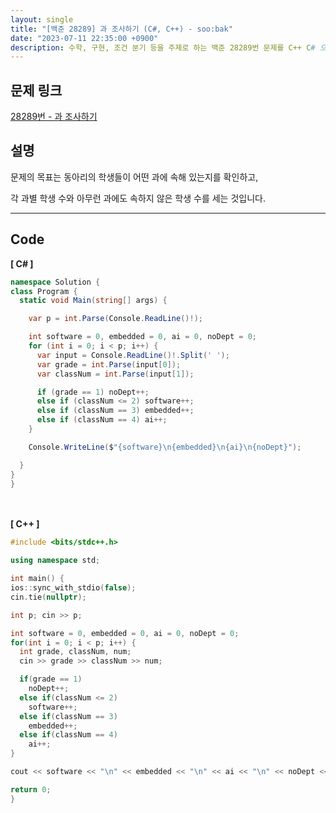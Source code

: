 ```yaml
---
layout: single
title: "[백준 28289] 과 조사하기 (C#, C++) - soo:bak"
date: "2023-07-11 22:35:00 +0900"
description: 수학, 구현, 조건 분기 등을 주제로 하는 백준 28289번 문제를 C++ C# 으로 풀이 및 해설
---
```


## 문제 링크
  [28289번 - 과 조사하기](https://www.acmicpc.net/problem/28289)

## 설명
문제의 목표는 동아리의 학생들이 어떤 과에 속해 있는지를 확인하고, <br>

각 과별 학생 수와 아무런 과에도 속하지 않은 학생 수를 세는 것입니다. <br>
- - -

## Code
<b>[ C# ] </b>
<br>

  ```c#
namespace Solution {
  class Program {
    static void Main(string[] args) {

      var p = int.Parse(Console.ReadLine()!);

      int software = 0, embedded = 0, ai = 0, noDept = 0;
      for (int i = 0; i < p; i++) {
        var input = Console.ReadLine()!.Split(' ');
        var grade = int.Parse(input[0]);
        var classNum = int.Parse(input[1]);

        if (grade == 1) noDept++;
        else if (classNum <= 2) software++;
        else if (classNum == 3) embedded++;
        else if (classNum == 4) ai++;
      }

      Console.WriteLine($"{software}\n{embedded}\n{ai}\n{noDept}");

    }
  }
}
  ```
<br><br>
<b>[ C++ ] </b>
<br>

  ```c++
#include <bits/stdc++.h>

using namespace std;

int main() {
  ios::sync_with_stdio(false);
  cin.tie(nullptr);

  int p; cin >> p;

  int software = 0, embedded = 0, ai = 0, noDept = 0;
  for(int i = 0; i < p; i++) {
    int grade, classNum, num;
    cin >> grade >> classNum >> num;

    if(grade == 1)
      noDept++;
    else if(classNum <= 2)
      software++;
    else if(classNum == 3)
      embedded++;
    else if(classNum == 4)
      ai++;
  }

  cout << software << "\n" << embedded << "\n" << ai << "\n" << noDept << "\n";

  return 0;
}
  ```
